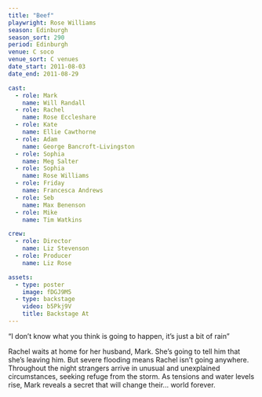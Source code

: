 ```yaml
---
title: "Beef"
playwright: Rose Williams
season: Edinburgh
season_sort: 290
period: Edinburgh
venue: C soco
venue_sort: C venues
date_start: 2011-08-03
date_end: 2011-08-29

cast:
  - role: Mark
    name: Will Randall
  - role: Rachel
    name: Rose Eccleshare
  - role: Kate
    name: Ellie Cawthorne
  - role: Adam
    name: George Bancroft-Livingston
  - role: Sophia
    name: Meg Salter
  - role: Sophia
    name: Rose Williams
  - role: Friday
    name: Francesca Andrews
  - role: Seb
    name: Max Benenson
  - role: Mike
    name: Tim Watkins

crew:
  - role: Director
    name: Liz Stevenson
  - role: Producer
    name: Liz Rose

assets:
  - type: poster
    image: fDGJ9M5
  - type: backstage
    video: b5Pkj9V
    title: Backstage At
---
```

“I don’t know what you think is going to happen, it’s just a bit of rain”

Rachel waits at home for her husband, Mark. She’s going to tell him that she’s leaving him. But severe flooding means Rachel isn’t going anywhere. Throughout the night strangers arrive in unusual and unexplained circumstances, seeking refuge from the storm. As tensions and water levels rise, Mark reveals a secret that will change their... world forever.
